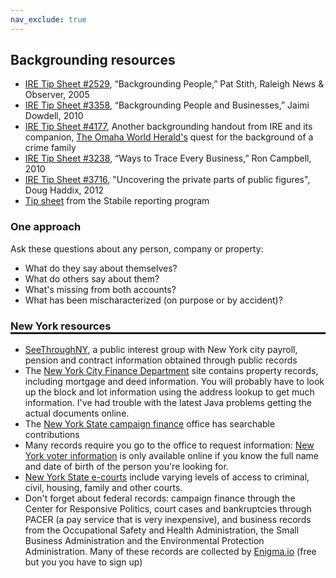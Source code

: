 ```yaml
---
nav_exclude: true
---
```


## Backgrounding resources

<ul>
	<li><a href="https://www.ire.org/resource-center/tipsheets/2529/">IRE Tip Sheet #2529</a>, “Backgrounding People,” Pat Stith, Raleigh News &amp; Observer, 2005</li>
	<li><a href="https://www.ire.org/resource-center/tipsheets/3358/">IRE Tip Sheet #3358</a>, “Backgrounding People and Businesses,” Jaimi Dowdell, 2010</li>
    <li><a href="http://ire.org/resource-center/tipsheets/4215/download/?fileid=4177">IRE Tip Sheet #4177</a>, Another backgrounding handout from IRE and its companion, <a href="http://owh-projects.github.io/sandbox/levering/">The Omaha World Herald's</a> quest for the background of a crime family</a>
	<li><a href="https://www.ire.org/resource-center/tipsheets/3238/">IRE Tip Sheet #3238</a>, “Ways to Trace Every Business,” Ron Campbell, 2010</li>
	<li><a href="http://ire.org/resource-center/tipsheets/3716/">IRE Tip Sheet #3716</a>, "Uncovering the private parts of public figures", Doug Haddix, 2012</li>
	<li><a href="individual_record_tipsheet.pdf">Tip sheet</a> from the Stabile reporting program</li>
</ul>


### One approach

Ask these questions about any person, company or property:

* What do they say about themselves?
* What do others say about them?
* What's missing from both accounts?
* What has been mischaracterized (on purpose or by accident)?

<h3 style="border-bottom:solid">New York resources</h3>

<ul>
<li><a href="http://seethroughny.net/">SeeThroughNY</a>, a public interest group with New York city payroll, pension and contract information obtained through public records</li>
<li>The <a href="http://www.nyc.gov/html/dof/html/property/property.shtml">New York City Finance Department</a> site contains property records, including mortgage and deed information. You will probably have to look up the block and lot information using the address lookup to get much information. I've had trouble with the latest Java problems getting the actual documents online.</li>
<li>The <a href="http://www.elections.ny.gov/CFViewReports.html">New York State campaign finance</a> office has searchable contributions</li>
<li>Many records require you go to the office to request information: <a href="https://voterlookup.elections.state.ny.us/">New York voter information</a> is only available online if you know the full name and date of birth of the person you're looking for.</li>
<li><a href="https://iapps.courts.state.ny.us/webcivil/ecourtsMain">New York State e-courts</a> include varying levels of access to criminal, civil, housing, family and other courts.</li>
<li>Don't forget about federal records: campaign finance through the Center for Responsive Politics, court cases and bankruptcies through PACER (a pay service that is very inexpensive), and business records from the Occupational Safety and Health Administration, the Small Business Administration and the Environmental Protection Administration.  Many of these records are collected by <a href="http://enigma.io">Enigma.io</a> (free but you you have to sign up)</li>
</ul>
